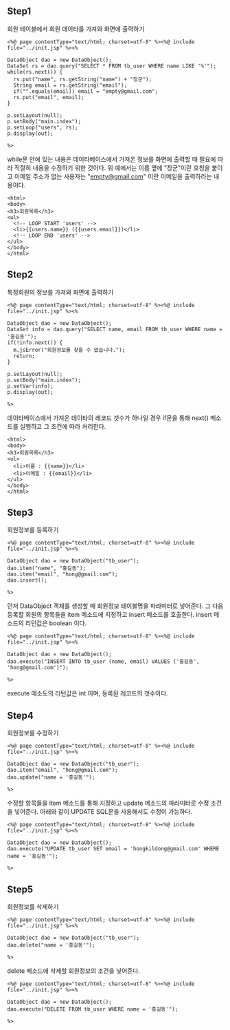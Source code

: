 ## Step1 ##
회원 테이블에서 회원 데이타를 가져와 화면에 출력하기
```
<%@ page contentType="text/html; charset=utf-8" %><%@ include file="../init.jsp" %><%

DataObject dao = new DataObject();
DataSet rs = dao.query("SELECT * FROM tb_user WHERE name LIKE '%'");
while(rs.next()) {
  rs.put("name", rs.getString("name") + "장군");
  String email = rs.getString("email");
  if("".equals(email)) email = "empty@gmail.com";
  rs.put("email", email);
}

p.setLayout(null);
p.setBody("main.index");
p.setLoop("users", rs);
p.display(out);

%>
```
while문 안에 있는 내용은 데이타베이스에서 가져온 정보를 화면에 출력할 때 필요에 따라 적절히 내용을 수정하기 위한 것이다. 위 예에서는 이름 옆에 "장군"이란 호칭을 붙이고 이메일 주소가 없는 사용자는 "empty@gmail.com" 이란 이메일을 출력하라는 내용이다.
```
<html>
<body>
<h3>회원목록</h3>
<ul>
  <!-- LOOP START 'users' -->
  <li>{{users.name}} ({{users.email}})</li>
  <!-- LOOP END 'users' -->
</ul>
</body>
</html>
```

## Step2 ##
특정회원의 정보를 가져와 화면에 출력하기
```
<%@ page contentType="text/html; charset=utf-8" %><%@ include file="../init.jsp" %><%

DataObject dao = new DataObject();
DataSet info = dao.query("SELECT name, email FROM tb_user WHERE name = '홍길동'");
if(!info.next()) {
  m.jsError("회원정보를 찾을 수 없습니다.");
  return;
}

p.setLayout(null);
p.setBody("main.index");
p.setVar(info);
p.display(out);

%>
```
데이타베이스에서 가져온 데이타의 레코드 갯수가 하나일 경우 if문을 통해 next() 메소드를 실행하고 그 조건에 따라 처리한다.
```
<html>
<body>
<h3>회원목록</h3>
<ul>
  <li>이름 : {{name}}</li>
  <li>이메일 : {{email}}</li>
</ul>
</body>
</html>
```

## Step3 ##
회원정보를 등록하기
```
<%@ page contentType="text/html; charset=utf-8" %><%@ include file="../init.jsp" %><%

DataObject dao = new DataObject("tb_user");
dao.item("name", "홍길동");
dao.item("email", "hong@gmail.com");
dao.insert();

%>
```
먼저 DataObject 객체를 생성할 때 회원정보 테이블명을 파라미터로 넣어준다.  그 다음 등록할 회원의 항목들을 item 메소드에 지정하고 insert 메소드를 호출한다. insert 메소드의 리턴값은 boolean 이다.
```
<%@ page contentType="text/html; charset=utf-8" %><%@ include file="../init.jsp" %><%

DataObject dao = new DataObject();
dao.execute("INSERT INTO tb_user (name, email) VALUES ('홍길동', 'hong@gmail.com')");

%>
```
execute 메소도의 리턴값은 int 이며, 등록된 레코드의 갯수이다.

## Step4 ##
회원정보를 수정하기
```
<%@ page contentType="text/html; charset=utf-8" %><%@ include file="../init.jsp" %><%

DataObject dao = new DataObject("tb_user");
dao.item("email", "hong@gmail.com");
dao.update("name = '홍길동'");

%>
```
수정할 항목들을 item 메소드를 통해 지정하고 update 메소드의 파라미터로 수정 조건을 넣어준다. 아래와 같이 UPDATE SQL문을 사용해서도 수정이 가능하다.
```
<%@ page contentType="text/html; charset=utf-8" %><%@ include file="../init.jsp" %><%

DataObject dao = new DataObject();
dao.execute("UPDATE tb_user SET email = 'hongkildong@gmail.com' WHERE name = '홍길동'");

%>
```

## Step5 ##
회원정보를 삭제하기
```
<%@ page contentType="text/html; charset=utf-8" %><%@ include file="../init.jsp" %><%

DataObject dao = new DataObject("tb_user");
dao.delete("name = '홍길동'");

%>
```
delete 메소드에 삭제할 회원정보의 조건을 넣어준다.
```
<%@ page contentType="text/html; charset=utf-8" %><%@ include file="../init.jsp" %><%

DataObject dao = new DataObject();
dao.execute("DELETE FROM tb_user WHERE name = '홍길동'");

%>
```